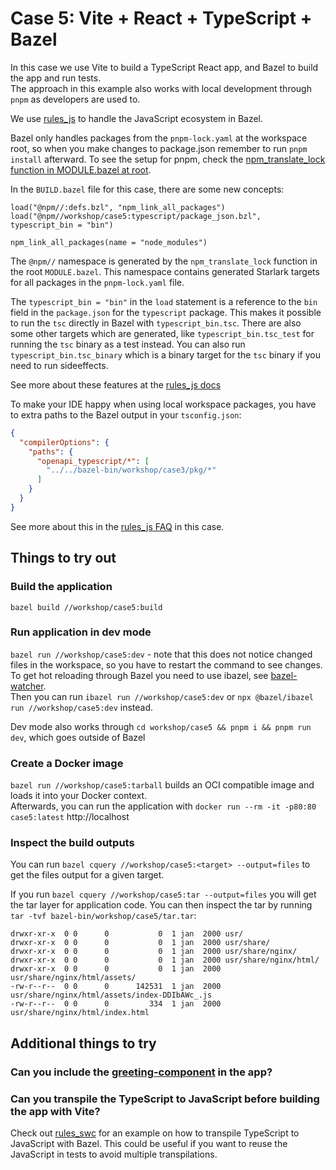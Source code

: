 # Case 5: Vite + React + TypeScript + Bazel

In this case we use Vite to build a TypeScript React app, and Bazel to build the app and run tests.  
The approach in this example also works with local development through `pnpm` as developers are used to.

We use [rules_js](https://github.com/aspect-build/rules_js) to handle the JavaScript ecosystem in Bazel.

Bazel only handles packages from the `pnpm-lock.yaml` at the workspace root, so when you make changes to package.json remember to run `pnpm install` afterward.
To see the setup for pnpm, check the [npm_translate_lock function in MODULE.bazel at root](../../MODULE.bazel). 

In the `BUILD.bazel` file for this case, there are some new concepts:
```starlark
load("@npm//:defs.bzl", "npm_link_all_packages")
load("@npm//workshop/case5:typescript/package_json.bzl", typescript_bin = "bin")

npm_link_all_packages(name = "node_modules")
```

The `@npm//` namespace is generated by the `npm_translate_lock` function in the root `MODULE.bazel`.
This namespace contains generated Starlark targets for all packages in the `pnpm-lock.yaml` file.

The `typescript_bin = "bin"` in the `load` statement is a reference to the `bin` field in the `package.json` for the `typescript` package.
This makes it possible to run the `tsc` directly in Bazel with `typescript_bin.tsc`. There are also some other targets which are generated, like `typescript_bin.tsc_test` for running the `tsc` binary as a test instead.
You can also run `typescript_bin.tsc_binary` which is a binary target for the `tsc` binary if you need to run sideeffects.

See more about these features at the [rules_js docs](https://github.com/aspect-build/rules_js/blob/main/docs/README.md#using-binaries-published-to-npm)

To make your IDE happy when using local workspace packages, you have to extra paths to the Bazel output in your `tsconfig.json`:

```json
{
  "compilerOptions": {
    "paths": {
      "openapi_typescript/*": [
        "../../bazel-bin/workshop/case3/pkg/*"
      ]
    }
  }
}
```

See more about this in the [rules_js FAQ](https://github.com/aspect-build/rules_js/blob/main/docs/faq.md#making-the-editor-happy) in this case.

## Things to try out

### Build the application
`bazel build //workshop/case5:build`

### Run application in dev mode
`bazel run //workshop/case5:dev` - note that this does not notice changed files in the workspace, so you have to restart the command to see changes.  
To get hot reloading through Bazel you need to use ibazel, see [bazel-watcher](https://github.com/bazelbuild/bazel-watcher).  
Then you can run `ibazel run //workshop/case5:dev` or `npx @bazel/ibazel run //workshop/case5:dev` instead.

Dev mode also works through `cd workshop/case5 && pnpm i && pnpm run dev`, which goes outside of Bazel

### Create a Docker image
`bazel run //workshop/case5:tarball` builds an OCI compatible image and loads it into your Docker context.  
Afterwards, you can run the application with `docker run --rm -it -p80:80 case5:latest`
http://localhost

### Inspect the build outputs
You can run `bazel cquery //workshop/case5:<target> --output=files` to get the files output for a given target.

If you run `bazel cquery //workshop/case5:tar --output=files` you will get the tar layer for application code. 
You can then inspect the tar by running `tar -tvf bazel-bin/workshop/case5/tar.tar`:
```shell
drwxr-xr-x  0 0      0           0  1 jan  2000 usr/
drwxr-xr-x  0 0      0           0  1 jan  2000 usr/share/
drwxr-xr-x  0 0      0           0  1 jan  2000 usr/share/nginx/
drwxr-xr-x  0 0      0           0  1 jan  2000 usr/share/nginx/html/
drwxr-xr-x  0 0      0           0  1 jan  2000 usr/share/nginx/html/assets/
-rw-r--r--  0 0      0      142531  1 jan  2000 usr/share/nginx/html/assets/index-DDIbAWc_.js
-rw-r--r--  0 0      0         334  1 jan  2000 usr/share/nginx/html/index.html
```

## Additional things to try

### Can you include the [greeting-component](../../teams/libs/frontend/greeting-component/package.json) in the app?

### Can you transpile the TypeScript to JavaScript before building the app with Vite?
Check out [rules_swc](https://github.com/aspect-build/rules_swc) for an example on how to transpile TypeScript to JavaScript with Bazel.
This could be useful if you want to reuse the JavaScript in tests to avoid multiple transpilations.
